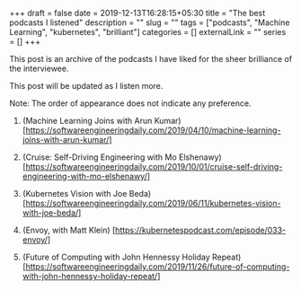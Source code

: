+++ 
draft = false
date = 2019-12-13T16:28:15+05:30
title = "The best podcasts I listened"
description = ""
slug = "" 
tags = ["podcasts", "Machine Learning", "kubernetes", "brilliant"]
categories = []
externalLink = ""
series = []
+++

This post is an archive of the podcasts I have liked for the sheer brilliance of the interviewee.

This post will be updated as I listen more.

Note: The order of appearance does not indicate any preference.


1. (Machine Learning Joins with Arun Kumar) [https://softwareengineeringdaily.com/2019/04/10/machine-learning-joins-with-arun-kumar/]

2. (Cruise: Self-Driving Engineering with Mo Elshenawy) [https://softwareengineeringdaily.com/2019/10/01/cruise-self-driving-engineering-with-mo-elshenawy/]

3. (Kubernetes Vision with Joe Beda) [https://softwareengineeringdaily.com/2019/06/11/kubernetes-vision-with-joe-beda/]

4. (Envoy, with Matt Klein) [https://kubernetespodcast.com/episode/033-envoy/]

5. (Future of Computing with John Hennessy Holiday Repeat) [https://softwareengineeringdaily.com/2019/11/26/future-of-computing-with-john-hennessy-holiday-repeat/]